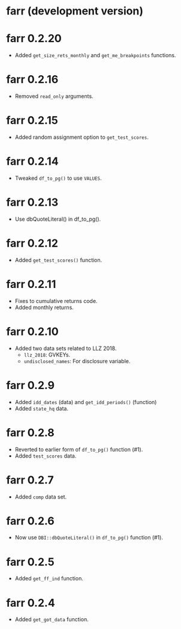 # farr (development version)

# farr 0.2.20

* Added `get_size_rets_monthly` and `get_me_breakpoints` functions.

# farr 0.2.16

* Removed `read_only` arguments.

# farr 0.2.15

* Added random assignment option to `get_test_scores`.

# farr 0.2.14

* Tweaked `df_to_pg()` to use `VALUES`.

# farr 0.2.13

* Use dbQuoteLiteral() in df_to_pg().

# farr 0.2.12

* Added `get_test_scores()` function.

# farr 0.2.11

* Fixes to cumulative returns code.
* Added monthly returns.

# farr 0.2.10

* Added two data sets related to LLZ 2018.
    * `llz_2018`: GVKEYs.
    * `undisclosed_names`: For disclosure variable.

# farr 0.2.9

* Added `idd_dates` (data) and `get_idd_periods()` (function)
* Added `state_hq` data.

# farr 0.2.8

* Reverted to earlier form of `df_to_pg()` function (#1).
* Added `test_scores` data.

# farr 0.2.7

* Added `comp` data set.

# farr 0.2.6

* Now use `DBI::dbQuoteLiteral()` in `df_to_pg()`  function (#1).

# farr 0.2.5

* Added `get_ff_ind` function.

# farr 0.2.4

* Added `get_got_data` function.
